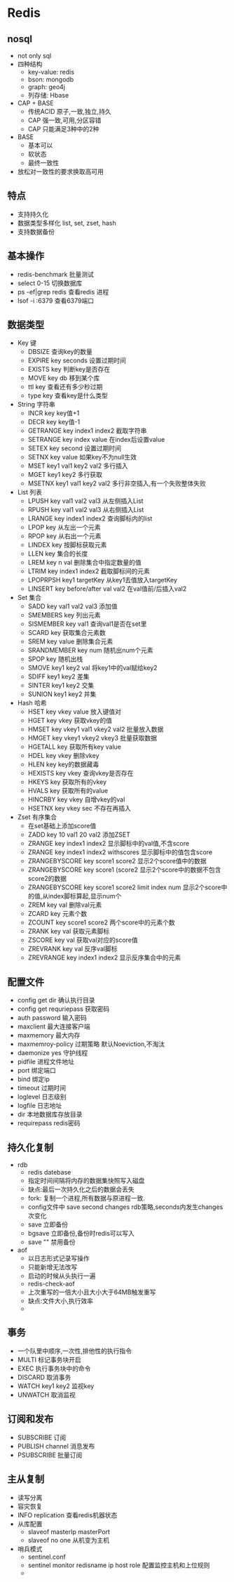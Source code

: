 # Redis
## nosql
- not only sql
- 四种结构
  - key-value: redis
  - bson: mongodb
  - graph: geo4j
  - 列存储: Hbase 
- CAP + BASE
  - 传统ACID 原子,一致,独立,持久
  - CAP 强一致,可用,分区容错
  - CAP 只能满足3种中的2种
- BASE
  - 基本可以
  - 软状态
  - 最终一致性
- 放松对一致性的要求换取高可用
## 特点
- 支持持久化
- 数据类型多样化 list, set, zset, hash
- 支持数据备份
## 基本操作
- redis-benchmark 批量测试
- select 0-15 切换数据库
- ps -ef|grep redis 查看redis 进程
- lsof -i :6379 查看6379端口
## 数据类型
- Key 键
  - DBSIZE 查询key的数量
  - EXPIRE key seconds 设置过期时间
  - EXISTS key 判断key是否存在
  - MOVE key db 移到某个库
  - ttl key 查看还有多少秒过期
  - type key 查看key是什么类型 
- String 字符串
  - INCR key key值+1
  - DECR key key值-1
  - GETRANGE key index1 index2 截取字符串
  - SETRANGE key index value 在index后设置value
  - SETEX key second 设置过期时间
  - SETNX key value 如果key不为null生效
  - MSET key1 val1 key2 val2 多行插入
  - MGET key1 key2 多行获取
  - MSETNX key1 val1 key2 val2 多行非空插入,有一个失败整体失败
- List 列表
  - LPUSH key val1 val2 val3 从左侧插入List
  - RPUSH key val1 val2 val3 从右侧插入List
  - LRANGE key index1 index2 查询脚标内的list 
  - LPOP key 从左出一个元素
  - RPOP key 从右出一个元素
  - LINDEX key 按脚标获取元素
  - LLEN key 集合的长度
  - LREM key n val 删除集合中指定数量的值
  - LTRIM key index1 index2 截取脚标间的元素
  - LPOPRPSH key1 targetKey 从key1去值放入targetKey
  - LINSERT key before/after val val2 在val值前/后插入val2
- Set 集合
  - SADD key val1 val2 val3 添加值
  - SMEMBERS key 列出元素
  - SISMEMBER key val1 查询val1是否在set里
  - SCARD key 获取集合元素数
  - SREM key value 删除集合元素 
  - SRANDMEMBER key num 随机出num个元素
  - SPOP key 随机出栈
  - SMOVE key1 key2 val 将key1中的val赋给key2
  - SDIFF key1 key2 差集
  - SINTER key1 key2 交集
  - SUNION key1 key2 并集
- Hash 哈希
  - HSET key vkey value  放入键值对
  - HGET key vkey 获取vkey的值
  - HMSET key vkey1 val1 vkey2 val2 批量放入数据
  - HMGET key vkey1 vkey2 vkey3 批量获取数据
  - HGETALL key 获取所有key value
  - HDEL key vkey 删除vkey
  - HLEN key key的数据藏毒
  - HEXISTS key vkey 查询vkey是否存在
  - HKEYS key 获取所有的vkey
  - HVALS key 获取所有的value
  - HINCRBY key vkey 自增vkey的val
  - HSETNX key vkey sec 不存在再插入
- Zset 有序集合
  - 在set基础上添加score值
  - ZADD key 10 val1 20 val2 添加ZSET
  - ZRANGE key index1 index2 显示脚标中的val值,不含score
  - ZRANGE key index1 index2 withscores 显示脚标中的值包含score
  - ZRANGEBYSCORE key score1 score2 显示2个score值中的数据
  - ZRANGEBYSCORE key score1 (score2 显示2个score中的数据不包含score2的数据
  - ZRANGEBYSCORE key score1 score2 limit index num 显示2个score中的值,从index脚标算起,显示num个
  - ZREM key val 删除val元素
  - ZCARD key 元素个数
  - ZCOUNT key score1 score2 两个score中的元素个数
  - ZRANK key val 获取元素脚标
  - ZSCORE key val 获取val对应的score值
  - ZREVRANK key val 反序val脚标
  - ZREVRANGE key index1 index2 显示反序集合中的元素
## 配置文件
  - config get dir 确认执行目录
  - config get requriepass 获取密码
  - auth password 输入密码
  - maxclient 最大连接客户端
  - maxmemory 最大内存
  - maxmemroy-policy 过期策略 默认Noeviction,不淘汰
  - daemonize yes 守护线程
  - pidfile 进程文件地址
  - port    绑定端口
  - bind    绑定ip
  - timeout 过期时间
  - loglevel 日志级别
  - logfile 日志地址
  - dir 本地数据库存放目录
  - requirepass redis密码
  
## 持久化复制
- rdb
  - redis datebase
  - 指定时间间隔将内存的数据集快照写入磁盘
  - 缺点:最后一次持久化之后的数据会丢失
  - fork: 复制一个进程,所有数据与原进程一致.
  - config文件中 save second changes rdb策略,seconds内发生changes次变化
  - save 立即备份
  - bgsave 立即备份,备份时redis可以写入
  - save "" 禁用备份
- aof
  - 以日志形式记录写操作
  - 只能新增无法改写
  - 启动的时候从头执行一遍
  - redis-check-aof
  - 上次重写的一倍大小且大小大于64MB触发重写
  - 缺点:文件大小,执行效率
  - 
## 事务
- 一个队里中顺序,一次性,排他性的执行指令
- MULTI 标记事务块开启
- EXEC 执行事务块中的命令
- DISCARD 取消事务
- WATCH key1 key2 监视key
- UNWATCH 取消监视
## 订阅和发布
- SUBSCRIBE 订阅
- PUBLISH channel 消息发布
- PSUBSCRIBE 批量订阅
## 主从复制
- 读写分离
- 容灾恢复
- INFO replication 查看redis机器状态
- 从库配置
  - slaveof masterIp masterPort
  - slaveof no one 从机变为主机
- 哨兵模式
  - sentinel.conf
  - sentinel monitor redisname ip host role 配置监控主机和上位规则
  - 
 